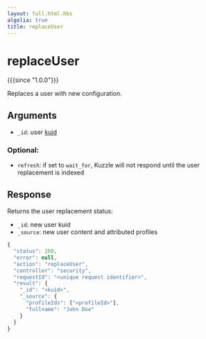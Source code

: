 ```yaml
---
layout: full.html.hbs
algolia: true
title: replaceUser
---
```



# replaceUser

{{{since "1.0.0"}}}

Replaces a user with new configuration.


## Arguments

* `_id`: user [kuid]({{site_base_path}}guide/1/kuzzle-depth/authentication/#the-kuzzle-user-identifier)

### Optional:

* `refresh`: if set to `wait_for`, Kuzzle will not respond until the user replacement is indexed


## Response

Returns the user replacement status:

* `_id`: new user kuid
* `_source`: new user content and attributed profiles

```javascript
{
  "status": 200,
  "error": null,
  "action": "replaceUser",
  "controller": "security",
  "requestId": "<unique request identifier>",
  "result": {
    "_id": "<kuid>",
    "_source": {
      "profileIds": ["<profileId>"],
      "fullname": "John Doe"
    }
  }
}
```
